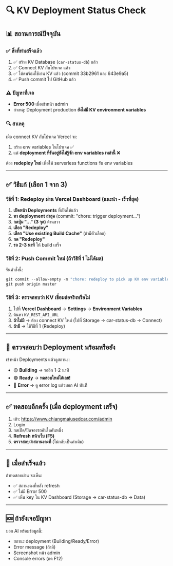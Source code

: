 # 🔍 KV Deployment Status Check

## 📊 สถานการณ์ปัจจุบัน

### ✅ สิ่งที่ทำเสร็จแล้ว

1. ✅ สร้าง KV Database (`car-status-db`) แล้ว
2. ✅ Connect KV กับโปรเจค แล้ว
3. ✅ โค้ดพร้อมใช้งาน KV แล้ว (commit 33b2961 และ 643e9a5)
4. ✅ Push commit ไป GitHub แล้ว

### ⚠️ ปัญหาที่เจอ

- **Error 500** เมื่อเข้าหน้า admin
- สาเหตุ: Deployment production **ยังไม่มี KV environment variables**

### 🔍 สาเหตุ

เมื่อ connect KV กับโปรเจค Vercel จะ:

1. สร้าง env variables ในโปรเจค ✅
2. แต่ **deployment ที่รันอยู่ยังไม่รู้จัก env variables เหล่านี้** ❌

ต้อง **redeploy ใหม่** เพื่อให้ serverless functions รับ env variables

---

## ✅ วิธีแก้ (เลือก 1 จาก 3)

### วิธีที่ 1: Redeploy ผ่าน Vercel Dashboard (แนะนำ - เร็วที่สุด)

1. **เปิดหน้า Deployments** ที่เปิดให้แล้ว
2. **หา deployment ล่าสุด** (commit: "chore: trigger deployment...")
3. **กดปุ่ม "..." (3 จุด)** ด้านขวา
4. **เลือก "Redeploy"**
5. **เลือก "Use existing Build Cache"** (ถ้ามีตัวเลือก)
6. **กด "Redeploy"**
7. **รอ 2-3 นาที** ให้ build เสร็จ

### วิธีที่ 2: Push Commit ใหม่ (ถ้าวิธีที่ 1 ไม่ได้ผล)

รันคำสั่งนี้:

```powershell
git commit --allow-empty -m "chore: redeploy to pick up KV env variables" --no-verify
git push origin master
```

### วิธีที่ 3: ตรวจสอบว่า KV เชื่อมต่อจริงหรือไม่

1. ไปที่ **Vercel Dashboard** → **Settings** → **Environment Variables**
2. ค้นหา `KV_REST_API_URL`
3. **ถ้าไม่มี** → ต้อง connect KV ใหม่ (ไปที่ Storage → car-status-db → Connect)
4. **ถ้ามี** → ใช้วิธีที่ 1 (Redeploy)

---

## 🔎 ตรวจสอบว่า Deployment พร้อมหรือยัง

เข้าหน้า Deployments แล้วดูสถานะ:

- 🟡 **Building** → รออีก 1-2 นาที
- 🟢 **Ready** → **ทดสอบใหม่ได้เลย!**
- 🔴 **Error** → ดู error log แล้วบอก AI ทันที

---

## ✅ ทดสอบอีกครั้ง (เมื่อ deployment เสร็จ)

1. เข้า: https://www.chiangmaiusedcar.com/admin
2. Login
3. กดเปิด/ปิดจองรถคันใดคันหนึ่ง
4. **Refresh หน้าเว็บ (F5)**
5. **ตรวจสอบว่าสถานะคงที่** (ไม่กลับเป็นค่าเดิม)

---

## 📝 เมื่อสำเร็จแล้ว

ถ้าทดสอบผ่าน จะเห็น:

- ✅ สถานะคงที่หลัง refresh
- ✅ ไม่มี Error 500
- ✅ เห็น key ใน KV Dashboard (Storage → car-status-db → Data)

---

## 🆘 ถ้ายังเจอปัญหา

บอก AI พร้อมข้อมูลนี้:

- สถานะ deployment (Building/Ready/Error)
- Error message (ถ้ามี)
- Screenshot หน้า admin
- Console errors (กด F12)

